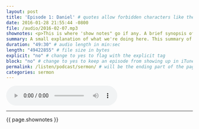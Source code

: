 ```yaml
---
layout: post
title: 'Episode 1: Daniel' # quotes allow forbidden characters like the colon
date: 2016-01-28 21:55:44 -0800
file: /audio/2016-02-07.mp3
shownotes: <p>This is where 'show notes" go if any. A brief synopsis of the 'episode' is already in the summary (visable in iTunes or other app) so here would be more extended writing to be displayed on the podcast website itself. Totally optional.</p> # <p>It is important that they are written in HTML without manual line breaks in the text. If you need link breaks or paragraphs, use the correct tags as you see here.</p>
summary: A small explanation of what we're doing here. This summary of the podcast is written each week.
duration: "49:30" # audio length in min:sec
length: "49422855" # file size in bytes
explicit: "no" # change to yes to flag with the explicit tag
block: "no" # change to yes to keep an episode from showing up in iTunes
permalink: /listen/podcast/sermon/ # will be the ending part of the pages URL, delete to default to the title
categories: sermon
---
```


<audio preload="auto" controls>
<source src="{{site.url}}{{ page.file }}">
Your browser does not support the audio element.
</audio>
<hr>
{{ page.shownotes }}
